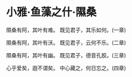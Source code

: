 # 小雅·鱼藻之什·隰桑

隰桑有阿，其叶有难。
既见君子，其乐如何。(一章)

隰桑有阿，其叶有沃。
既见君子，云何不乐。(二章)

隰桑有阿，其叶有幽。
既见君子，德音孔胶。(三章)

心乎爱矣，遐不谓矣。
中心藏之，何日忘之。(四章)

